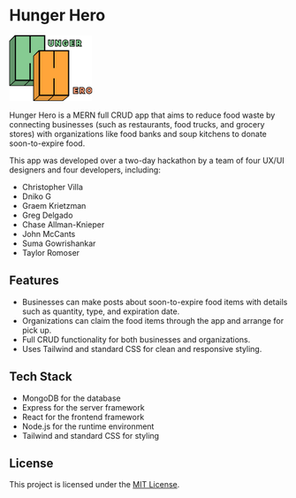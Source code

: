 # Hunger Hero

<img src="./public/images/logo.png" alt="HungerHeroLogo" width="150">

Hunger Hero is a MERN full CRUD app that aims to reduce food waste by connecting businesses (such as restaurants, food trucks, and grocery stores) with organizations like food banks and soup kitchens to donate soon-to-expire food. 

This app was developed over a two-day hackathon by a team of four UX/UI designers and four developers, including:

- Christopher Villa
- Dniko G
- Graem Krietzman
- Greg Delgado
- Chase Allman-Knieper
- John McCants
- Suma Gowrishankar
- Taylor Romoser

## Features
- Businesses can make posts about soon-to-expire food items with details such as quantity, type, and expiration date. 
- Organizations can claim the food items through the app and arrange for pick up.
- Full CRUD functionality for both businesses and organizations.
- Uses Tailwind and standard CSS for clean and responsive styling.

## Tech Stack
- MongoDB for the database
- Express for the server framework
- React for the frontend framework
- Node.js for the runtime environment
- Tailwind and standard CSS for styling

## License
This project is licensed under the [MIT License](https://opensource.org/licenses/MIT).
